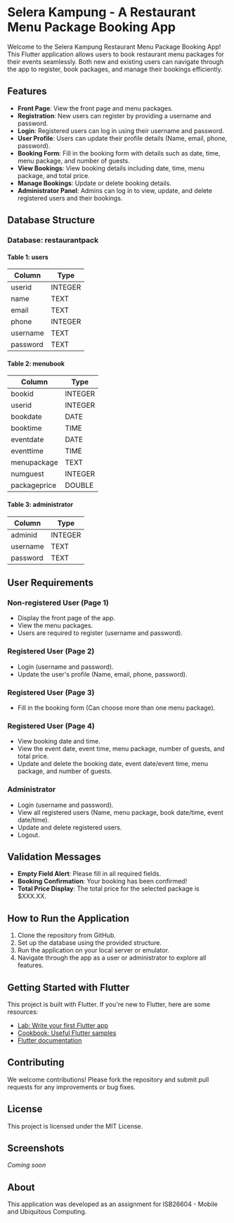 # Selera Kampung - A Restaurant Menu Package Booking App

Welcome to the Selera Kampung Restaurant Menu Package Booking App! This Flutter application allows users to book restaurant menu packages for their events seamlessly. Both new and existing users can navigate through the app to register, book packages, and manage their bookings efficiently.

## Features

- **Front Page**: View the front page and menu packages.
- **Registration**: New users can register by providing a username and password.
- **Login**: Registered users can log in using their username and password.
- **User Profile**: Users can update their profile details (Name, email, phone, password).
- **Booking Form**: Fill in the booking form with details such as date, time, menu package, and number of guests.
- **View Bookings**: View booking details including date, time, menu package, and total price.
- **Manage Bookings**: Update or delete booking details.
- **Administrator Panel**: Admins can log in to view, update, and delete registered users and their bookings.

## Database Structure

### Database: restaurantpack

#### Table 1: users
| Column   | Type    |
|----------|---------|
| userid   | INTEGER |
| name     | TEXT    |
| email    | TEXT    |
| phone    | INTEGER |
| username | TEXT    |
| password | TEXT    |

#### Table 2: menubook
| Column      | Type    |
|-------------|---------|
| bookid      | INTEGER |
| userid      | INTEGER |
| bookdate    | DATE    |
| booktime    | TIME    |
| eventdate   | DATE    |
| eventtime   | TIME    |
| menupackage | TEXT    |
| numguest    | INTEGER |
| packageprice| DOUBLE  |

#### Table 3: administrator
| Column   | Type    |
|----------|---------|
| adminid  | INTEGER |
| username | TEXT    |
| password | TEXT    |

## User Requirements

### Non-registered User (Page 1)
- Display the front page of the app.
- View the menu packages.
- Users are required to register (username and password).

### Registered User (Page 2)
- Login (username and password).
- Update the user's profile (Name, email, phone, password).

### Registered User (Page 3)
- Fill in the booking form (Can choose more than one menu package).

### Registered User (Page 4)
- View booking date and time.
- View the event date, event time, menu package, number of guests, and total price.
- Update and delete the booking date, event date/event time, menu package, and number of guests.

### Administrator
- Login (username and password).
- View all registered users (Name, menu package, book date/time, event date/time).
- Update and delete registered users.
- Logout.

## Validation Messages
- **Empty Field Alert**: Please fill in all required fields.
- **Booking Confirmation**: Your booking has been confirmed!
- **Total Price Display**: The total price for the selected package is $XXX.XX.

## How to Run the Application
1. Clone the repository from GitHub.
2. Set up the database using the provided structure.
3. Run the application on your local server or emulator.
4. Navigate through the app as a user or administrator to explore all features.

## Getting Started with Flutter

This project is built with Flutter. If you're new to Flutter, here are some resources:

- [Lab: Write your first Flutter app](https://docs.flutter.dev/get-started/codelab)
- [Cookbook: Useful Flutter samples](https://docs.flutter.dev/cookbook)
- [Flutter documentation](https://docs.flutter.dev/)

## Contributing
We welcome contributions! Please fork the repository and submit pull requests for any improvements or bug fixes.

## License
This project is licensed under the MIT License.

## Screenshots
*Coming soon*

## About
This application was developed as an assignment for ISB26604 - Mobile and Ubiquitous Computing.
